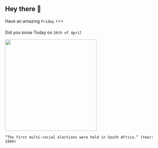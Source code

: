 ## Hey there 👋
Have an amazing `Friday` ⚡⚡⚡

Did you know Today on `26th of April`
 
 [<img src="https://aceproject.org/ace-en/images/copy_of_south_africa_3_lg.jpg" width="300" />](https://en.wikipedia.org/wiki/1994_South_African_general_election#:~:text=General%20elections%20were%20held%20in,held%20with%20universal%20adult%20suffrage.) 
 ```
“The first multi-racial elections were held in South Africa.” (Year: 1994)
```
